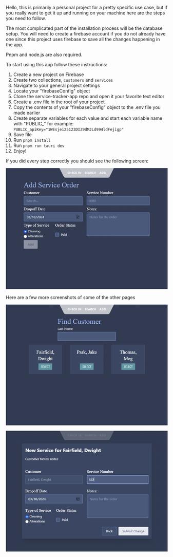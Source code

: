Hello, this is primarily a personal project for a pretty specific use case, but if you really want to get it up and running on your machine here are the steps you need to follow.

The most complicated part of the installation process will be the database setup. You will need to create a firebase account if you do not already have one since this project uses firebase to save all the changes happening in the app.

Pnpm and node.js are also required.

To start using this app follow these instructions:

1. Create a new project on Firebase
2. Create two collections, `customers` and `services`
3. Navigate to your general project settings
4. Locate your "firebaseConfig" object
5. Clone the service-tracker-app repo and open it your favorite text editor
6. Create a .env file in the root of your project
7. Copy the contents of your "firebaseConfig" object to the .env file you made earlier
8. Create separate variables for each value and start each variable name with "PUBLIC_" for example: `PUBLIC_apiKey="1WEsjei25123DIZ9dMJLd994ldFejigp"`
9. Save file
10. Run `pnpm install` 
11. Run `pnpm run tauri dev`
12. Enjoy!

If you did every step correctly you should see the following screen:

![Screenshot of the main page of the service-tracker-app application](/static/images/main_page.png)

Here are a few more screenshots of some of the other pages

![Screenshot of the search page of the app](/static/images/search_page.png)

![Screenshot of the add service page](/static/images/add_service.png)
